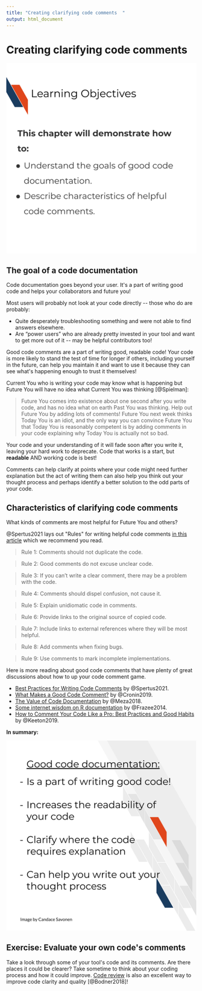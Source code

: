 ```yaml
---
title: "Creating clarifying code comments  "
output: html_document
---
```


# Creating clarifying code comments

<img src="08-code_comments_files/figure-html//1cd434bkLer_CJ04GzpsZwzeEA9gjc5Ho6QimiHPbyEg_gd422c5de97_0_54.png" title="This chapter will demonstrate how to: Understand the goals of good code documentation. Describe characteristics of helpful code comments." alt="This chapter will demonstrate how to: Understand the goals of good code documentation. Describe characteristics of helpful code comments."  />

## The goal of a code documentation

Code documentation goes beyond your user.
It's a part of writing good code and helps your collaborators and future you!

Most users will probably not look at your code directly -- those who do are probably:

- Quite desperately troubleshooting something and were not able to find answers elsewhere.
- Are “power users” who are already pretty invested in your tool and want to get more out of it -- may be helpful contributors too!

Good code comments are a part of writing good, readable code!
Your code is more likely to stand the test of time for longer if others, including yourself in the future, can help you maintain it and want to use it because they can see what's happening enough to trust it themselves!

Current You who is writing your code may know what is happening but Future You will have no idea what Current You was thinking [@Spielman]:

> Future You comes into existence about one second after you write code, and has no idea what on earth Past You was thinking. Help out Future You by adding lots of comments! Future You next week thinks Today You is an idiot, and the only way you can convince Future You that Today You is reasonably competent is by adding comments in your code explaining why Today You is actually not so bad.

Your code and your understanding of it will fade soon after you write it, leaving your hard work to deprecate.
Code that works is a start, but **readable** AND working code is best!

Comments can help clarify at points where your code might need further explanation but the act of writing them can also help you think out your thought process and perhaps identify a better solution to the odd parts of your code.

## Characteristics of clarifying code comments

What kinds of comments are most helpful for Future You and others?

@Spertus2021 lays out "Rules" for writing helpful code comments [in this article](https://stackoverflow.blog/2021/07/05/best-practices-for-writing-code-comments/) which we recommend you read.

> Rule 1: Comments should not duplicate the code.

> Rule 2: Good comments do not excuse unclear code.

> Rule 3: If you can’t write a clear comment, there may be a problem with the code.

> Rule 4: Comments should dispel confusion, not cause it.

> Rule 5: Explain unidiomatic code in comments.

> Rule 6: Provide links to the original source of copied code.

> Rule 7: Include links to external references where they will be most helpful.

> Rule 8: Add comments when fixing bugs.

> Rule 9: Use comments to mark incomplete implementations.

Here is more reading about good code comments that have plenty of great discussions about how to up your code comment game.

- [Best Practices for Writing Code Comments](https://stackoverflow.blog/2021/07/05/best-practices-for-writing-code-comments/) by @Spertus2021.
- [What Makes a Good Code Comment?](https://itnext.io/what-makes-a-good-code-comment-5267debd2c24) by @Cronin2019.  
- [The Value of Code Documentation](https://www.olioapps.com/blog/the-value-of-code-documentation/) by @Meza2018.  
- [Some internet wisdom on R documentation](http://alyssafrazee.com/2014/04/20/rdocs.html) by @Frazee2014.  
- [How to Comment Your Code Like a Pro: Best Practices and Good Habits](https://www.elegantthemes.com/blog/wordpress/how-to-comment-your-code-like-a-pro-best-practices-and-good-habits) by @Keeton2019.  

**In summary:**

<img src="08-code_comments_files/figure-html//1cd434bkLer_CJ04GzpsZwzeEA9gjc5Ho6QimiHPbyEg_gcdcbd8d802_0_132.png" title="Good code documentation: Is a part of writing good code! Increases the readability of your code. Clarify where the code requires explanation. Can help you write out your thought process." alt="Good code documentation: Is a part of writing good code! Increases the readability of your code. Clarify where the code requires explanation. Can help you write out your thought process."  />

## Exercise: Evaluate your own code's comments

Take a look through some of your tool's code and its comments.
Are there places it could be clearer?
Take sometime to think about your coding process and how it could improve.
[Code review](https://simpleprogrammer.com/why-code-reviews-make-better-code-teams/) is also an excellent way to improve code clarity and quality [@Bodner2018]!
